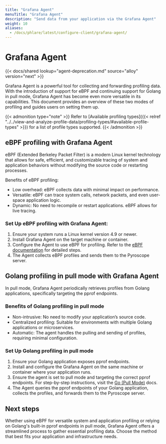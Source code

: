 ```yaml
---
title: "Grafana Agent"
menuTitle: "Grafana Agent"
description: "Send data from your application via the Grafana Agent"
weight: 10
aliases:
  - /docs/phlare/latest/configure-client/grafana-agent/
---
```


# Grafana Agent

{{< docs/shared lookup="agent-deprecation.md" source="alloy" version="next" >}}

Grafana Agent is a powerful tool for collecting and forwarding profiling data.
With the introduction of support for eBPF and continuing support for Golang in pull mode, Grafana Agent has become even more versatile in its capabilities.
This document provides an overview of these two modes of profiling and guides users on setting them up.

{{< admonition type="note" >}}
Refer to [Available profiling types]({{< relref "../../view-and-analyze-profile-data/profiling-types/#available-profile-types" >}}) for a list of profile types supported.
{{< /admonition >}}


## eBPF profiling with Grafana Agent

eBPF (Extended Berkeley Packet Filter) is a modern Linux kernel technology that allows for safe, efficient, and customizable tracing of system and application behaviors without modifying the source code or restarting processes.

Benefits of eBPF profiling:

- Low overhead: eBPF collects data with minimal impact on performance.
- Versatile: eBPF can trace system calls, network packets, and even user-space application logic.
- Dynamic: No need to recompile or restart applications. eBPF allows for live tracing.

 ### Set Up eBPF profiling with Grafana Agent:

1. Ensure your system runs a Linux kernel version 4.9 or newer.
1. Install Grafana Agent on the target machine or container.
1. Configure the Agent to use eBPF for profiling. Refer to the [eBPF documentation](/docs/pyroscope/latest/configure-client/grafana-agent/ebpf) for detailed steps.
1. The Agent collects eBPF profiles and sends them to the Pyroscope server.

## Golang profiling in pull mode with Grafana Agent

In pull mode, Grafana Agent periodically retrieves profiles from Golang applications, specifically targeting the pprof endpoints.

### Benefits of Golang profiling in pull mode

- Non-intrusive: No need to modify your application’s source code.
- Centralized profiling: Suitable for environments with multiple Golang applications or microservices.
- Automatic: The agent handles the pulling and sending of profiles, requiring minimal configuration.

### Set Up Golang profiling in pull mode

1. Ensure your Golang application exposes pprof endpoints.
1. Install and configure the Grafana Agent on the same machine or container where your application runs.
1. Ensure the agent is set to pull mode and targeting the correct pprof endpoints. For step-by-step instructions, visit the [Go (Pull Mode)](/docs/pyroscope/latest/configure-client/grafana-agent/go_pull) docs.
1. The Agent queries the pprof endpoints of your Golang application, collects the profiles, and forwards them to the Pyroscope server.

## Next steps

Whether using eBPF for versatile system and application profiling or relying on Golang's built-in pprof endpoints in pull mode, Grafana Agent offers a streamlined process to gather essential profiling data.
Choose the method that best fits your application and infrastructure needs.
